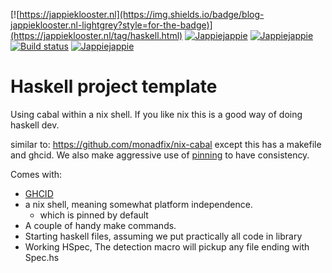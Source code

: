 [![https://jappieklooster.nl](https://img.shields.io/badge/blog-jappieklooster.nl-lightgrey?style=for-the-badge)](https://jappieklooster.nl/tag/haskell.html)
[![Jappiejappie](https://img.shields.io/badge/twitch.tv-jappiejappie-purple?logo=twitch&style=for-the-badge)](https://www.twitch.tv/jappiejappie)
[![Jappiejappie](https://img.shields.io/badge/youtube-jappieklooster-red?logo=youtube&style=for-the-badge)](https://www.youtube.com/channel/UCQxmXSQEYyCeBC6urMWRPVw)
[![Build status](https://img.shields.io/travis/jappeace/haskell-template-project?style=for-the-badge)](https://travis-ci.org/jappeace/haskell-template-project/builds/)
[![Jappiejappie](https://img.shields.io/badge/discord-jappiejappie-black?logo=discord&style=for-the-badge)](https://discord.gg/Hp4agqy)

# Haskell project template

Using cabal within a nix shell.
If you like nix this is a good way of doing haskell dev.

similar to: https://github.com/monadfix/nix-cabal
except this has a makefile and ghcid.
We also make aggressive use of [pinning](https://nixos.wiki/wiki/FAQ/Pinning_Nixpkgs)
to have consistency.

Comes with:
+ [GHCID](https://jappieklooster.nl/ghcid-for-multi-package-projects.html)
+ a nix shell, meaning somewhat platform independence.
  + which is pinned by default
+ A couple of handy make commands.
+ Starting haskell files, assuming we put practically all code in library
+ Working HSpec, The detection macro will pickup any file ending with Spec.hs
